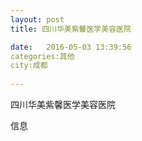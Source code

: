 ```yaml
--- 
layout: post 
title: 四川华美紫馨医学美容医院

date:   2016-05-03 13:39:56 
categories:其他  
city:成都
  
--- 
```

   
四川华美紫馨医学美容医院

信息

